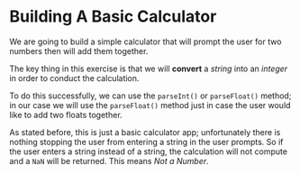 # Building A Basic Calculator #

We are going to build a simple calculator that will prompt the user for two numbers then will add them together.

The key thing in this exercise is that we will **convert** a *string* into an *integer* in order to conduct the calculation.

To do this successfully, we can use the `parseInt()` or `parseFloat()` method; in our case we will use the `parseFloat()` method just in case the user would like to add two floats together.

As stated before, this is just a basic calculator app; unfortunately there is nothing stopping the user from entering a string in the user prompts.  So if the user enters a string instead of a string, the calculation will not compute and a `NaN` will be returned.  This means *Not a Number*.
